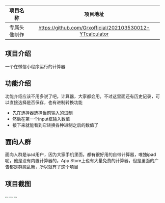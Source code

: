 |项目名称 |项目地址 |
|:-------:|:------------------------------:|
|专属头像制作 | https://github.com/Grxofficial/202103530012-YTcalculator |

## 项目介绍

一个在微信小程序运行的计算器

## 功能介绍

功能介绍应该不用多说了吧，计算器，大家都会用，不过这里面还有历史记录，可以直接选择是否保存，也有进制转换功能

- 先在选择器选择当前输入的进制
- 然后在第一个input框输入数值
- 接下来就能看到它转换各种进制之后的数值了

## 面向人群

面向人群是ipad用户，因为大家手机里面，都有很好用的自带计算器，唯独ipad呢，他是没有内置计算器的，App Store上也有大量免费的计算器，但是里面的广告都是群魔乱舞，所以就有了这个项目

## 项目截图



​                 <img src="https://docimg8.docs.qq.com/image/VbE4RAMBmtM04aTVGRDQWQ.png?w=1125&h=2436" alt="img" style="zoom:25%;" />                         <img src="https://docimg6.docs.qq.com/image/vg66EXSVbGc0lgwBgc2wEQ.png?w=1125&h=2436" alt="img" style="zoom: 25%;" />                         <img src="https://docimg2.docs.qq.com/image/v9GNQJxWmLqzbveP5s3c_A.jpeg?w=1125&h=2436" alt="img" style="zoom:25%;" />        
